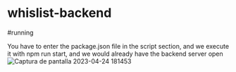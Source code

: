# whislist-backend

#running

You have to enter the package.json file in the script section, and we execute it with npm run start, and we would already have the backend server open
![Captura de pantalla 2023-04-24 181453](https://user-images.githubusercontent.com/105484687/234055649-e6baca64-e9ee-450e-b5a1-7c49116aece1.png)
